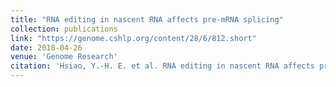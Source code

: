 ```yaml
---
title: "RNA editing in nascent RNA affects pre-mRNA splicing"
collection: publications
link: "https://genome.cshlp.org/content/28/6/812.short"
date: 2018-04-26
venue: 'Genome Research'
citation: 'Hsiao, Y.-H. E. et al. RNA editing in nascent RNA affects pre-mRNA splicing. Genome Res. 28, 812–823 (2018).'
---
```

